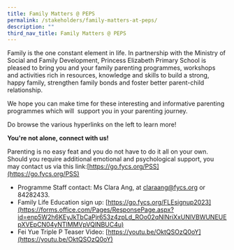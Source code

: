 ```yaml
---
title: Family Matters @ PEPS
permalink: /stakeholders/family-matters-at-peps/
description: ""
third_nav_title: Family Matters @ PEPS
---
```

Family is the one constant element in life. In partnership with the Ministry of Social and Family Development, Princess Elizabeth Primary School is pleased to bring you and your family parenting programmes, workshops and activities rich in resources, knowledge and skills to build a strong, happy family, strengthen family bonds and foster better parent-child relationship.&nbsp; &nbsp; &nbsp;

We hope you can make time for these interesting and informative parenting programmes which will&nbsp; support you in your parenting journey.

Do browse the various hyperlinks on the left to learn more!

<b>You're not alone, connect with us!</b>
  
Parenting is no easy feat and you do not have to do it all on your own. Should you require additional emotional and psychological support, you may contact us via this link:[https://go.fycs.org/PSS](https://go.fycs.org/PSS)

- Programme Staff contact:&nbsp;Ms Clara Ang, at&nbsp;[claraang@fycs.org](mailto:claraang@fycs.org)&nbsp;or 84282433.  <br>
- Family Life Education sign up:&nbsp;[https://go.fycs.org/FLEsignup2023](https://forms.office.com/Pages/ResponsePage.aspx?id=enp5W2h6KEyJkTbCaPjr653z4zpLd_ROo02qNlNriXxUNlVBWUNEUEpXVEpCN04yNTlMMVpVQlNBUC4u)<br>
- Fei Yue Triple P Teaser Video:&nbsp;[https://youtu.be/OktQSOzQ0oY](https://youtu.be/OktQSOzQ0oY)